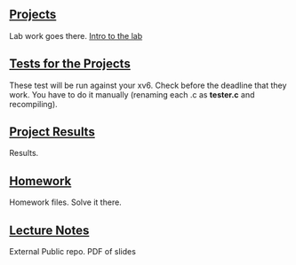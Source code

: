 
## [Projects](Projects)

Lab work goes there. [Intro to the lab](00_Intro.pptx)

## [Tests for the Projects](Tests)

These test will be run against your xv6. Check before the deadline that they work. You have to do it manually (renaming each .c as **tester.c** and recompiling).

## [Project Results](Runlogs)

Results.

## [Homework](Homework)

Homework files. Solve it there.

## [Lecture Notes](https://ceunican.github.io/aos/) 

External Public repo. PDF of slides

